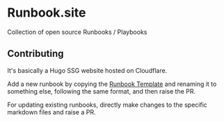 # Runbook.site

Collection of open source Runbooks / Playbooks

## Contributing

It's basically a Hugo SSG website hosted on Cloudflare.

Add a new runbook by copying the [Runbook Template](https://github.com/raghuchinnannan/Runbook.site/blob/main/content/runbooks/runbook-template.md) and renaming it to something else, following the same format, and then raise the PR.

For updating existing runbooks, directly make changes to the specific markdown files and raise a PR.
